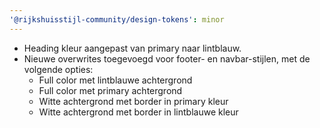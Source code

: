 ```yaml
---
'@rijkshuisstijl-community/design-tokens': minor
---
```


- Heading kleur aangepast van primary naar lintblauw.
- Nieuwe overwrites toegevoegd voor footer- en navbar-stijlen, met de volgende opties:
  - Full color met lintblauwe achtergrond
  - Full color met primary achtergrond
  - Witte achtergrond met border in primary kleur
  - Witte achtergrond met border in lintblauwe kleur
